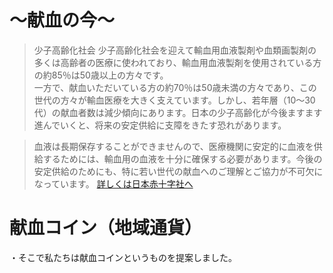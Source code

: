 
# ～献血の今～

> 少子高齢化社会
少子高齢化社会を迎えて輸血用血液製剤や血類画製剤の多くは高齢者の医療に使われており、輸血用血液製剤を使用されている方の約85％は50歳以上の方々です。  
一方で、献血いただいている方の約70％は50歳未満の方々であり、この世代の方々が輸血医療を大きく支えています。しかし、若年層（10～30代）の献血者数は減少傾向にあります。日本の少子高齢化が今後ますます進んでいくと、将来の安定供給に支障をきたす恐れがあります。  

> 血液は長期保存することができませんので、医療機関に安定的に血液を供給するためには、輸血用の血液を十分に確保する必要があります。今後の安定供給のためにも、特に若い世代の献血へのご理解とご協力が不可欠になっています。 [詳しくは日本赤十字社へ](http://www.jrc.or.jp/activity/blood/about/future/)

# 献血コイン（地域通貨）
・そこで私たちは献血コインというものを提案しました。
